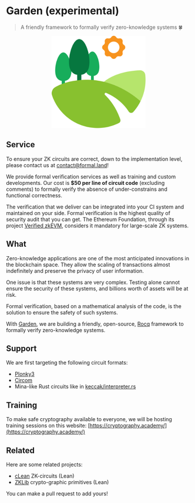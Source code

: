 # Garden (experimental)

> A friendly framework to formally verify zero-knowledge systems 🍀

<p align="center">
  <img src="garden.svg" alt="logo" width="256" />
</p>

## Service

To ensure your ZK circuits are correct, down to the implementation level, please contact us at [&#099;&#111;&#110;&#116;&#097;&#099;&#116;&#064;formal&#046;&#108;&#097;&#110;&#100;](mailto:&#099;&#111;&#110;&#116;&#097;&#099;&#116;&#064;formal&#046;&#108;&#097;&#110;&#100;)!

We provide formal verification services as well as training and custom developments. Our cost is **$50 per line of circuit code** (excluding comments) to formally verify the absence of under-constrains and functional correctness.

The verification that we deliver can be integrated into your CI system and maintained on your side. Formal verification is the highest quality of security audit that you can get. The Ethereum Foundation, through its project [Verified zkEVM](https://verified-zkevm.org/), considers it mandatory for large-scale ZK systems.

## What

Zero-knowledge applications are one of the most anticipated innovations in the blockchain space. They allow the scaling of transactions almost indefinitely and preserve the privacy of user information.

One issue is that these systems are very complex. Testing alone cannot ensure the security of these systems, and billions worth of assets will be at risk.

Formal verification, based on a mathematical analysis of the code, is the solution to ensure the safety of such systems.

With [Garden](https://github.com/formal-land/garden), we are building a friendly, open-source, [Rocq](https://rocq-prover.org/) framework to formally verify zero-knowledge systems.

## Support

We are first targeting the following circuit formats:

- [Plonky3](https://github.com/Plonky3/Plonky3)
- [Circom](https://github.com/iden3/circom)
- Mina-like Rust circuits like in [keccak/interpreter.rs](https://github.com/o1-labs/proof-systems/blob/master/o1vm/src/interpreters/keccak/interpreter.rs)

## Training

To make safe cryptography available to everyone, we will be hosting training sessions on this website: [https://cryptography.academy/](https://cryptography.academy/)

## Related

Here are some related projects:

- [cLean](https://github.com/Verified-zkEVM/clean) ZK-circuits (Lean)
- [ZKLib](https://github.com/Verified-zkEVM/ZKLib) crypto-graphic primitives (Lean)

You can make a pull request to add yours!

